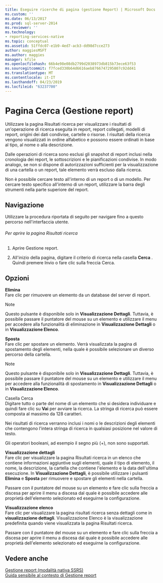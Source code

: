 ```yaml
---
title: Eseguire ricerche di pagina (gestione Report) | Microsoft Docs
ms.custom: ''
ms.date: 06/13/2017
ms.prod: sql-server-2014
ms.reviewer: ''
ms.technology:
- reporting-services-native
ms.topic: conceptual
ms.assetid: 51ffdc07-e1b9-4ed7-acb3-dd98d7cce273
author: maggiesMSFT
ms.author: maggies
manager: kfile
ms.openlocfilehash: 66b4e98e08db2799d2038973db815b73ece63f53
ms.sourcegitcommit: f7fced330b64d6616aeb8766747295807c92dd41
ms.translationtype: MT
ms.contentlocale: it-IT
ms.lasthandoff: 04/23/2019
ms.locfileid: "63237700"
---
```

# <a name="search-page-report-manager"></a>Pagina Cerca (Gestione report)
  Utilizzare la pagina Risultati ricerca per visualizzare i risultati di un'operazione di ricerca eseguita in report, report collegati, modelli di report, origini dei dati condivise, cartelle o risorse. I risultati della ricerca vengono visualizzati in ordine alfabetico e possono essere ordinati in base al tipo, al nome o alla descrizione.  
  
 Dalle operazioni di ricerca sono esclusi gli snapshot di report inclusi nella cronologia dei report, le sottoscrizioni e le pianificazioni condivise. In modo analogo, se non si dispone di autorizzazioni sufficienti per la visualizzazione di una cartella o un report, tale elemento verrà escluso dalla ricerca.  
  
 Non è possibile cercare testo all'interno di un report o di un modello. Per cercare testo specifico all'interno di un report, utilizzare la barra degli strumenti nella parte superiore del report.  
  
## <a name="navigation"></a>Navigazione  
 Utilizzare la procedura riportata di seguito per navigare fino a questo percorso nell'interfaccia utente.  
  
###### <a name="to-open-the-search-results-page"></a>Per aprire la pagina Risultati ricerca  
  
1.  Aprire Gestione report.  
  
2.  All'inizio della pagina, digitare il criterio di ricerca nella casella **Cerca** . Quindi premere Invio o fare clic sulla freccia Cerca.  
  
## <a name="options"></a>Opzioni  
 **Elimina**  
 Fare clic per rimuovere un elemento da un database del server di report.  
  
> [!NOTE]  
>  Questo pulsante è disponibile solo in **Visualizzazione Dettagli**. Tuttavia, è possibile passare il puntatore del mouse su un elemento e utilizzare il menu per accedere alla funzionalità di eliminazione in **Visualizzazione Dettagli** o in **Visualizzazione Elenco**.  
  
 **Sposta**  
 Fare clic per spostare un elemento. Verrà visualizzata la pagina di spostamento degli elementi, nella quale è possibile selezionare un diverso percorso della cartella.  
  
> [!NOTE]  
>  Questo pulsante è disponibile solo in **Visualizzazione Dettagli**. Tuttavia, è possibile passare il puntatore del mouse su un elemento e utilizzare il menu per accedere alla funzionalità di spostamento in **Visualizzazione Dettagli** o in **Visualizzazione Elenco**.  
  
 Casella Cerca  
 Digitare tutto o parte del nome di un elemento che si desidera individuare e quindi fare clic su **Vai** per avviare la ricerca. La stringa di ricerca può essere composta al massimo da 128 caratteri.  
  
 Nei risultati di ricerca verranno inclusi i nomi o le descrizioni degli elementi che contengono l'intera stringa di ricerca in qualsiasi posizione nel valore di testo.  
  
 Gli operatori booleani, ad esempio il segno più (+), non sono supportati.  
  
 **Visualizzazione dettagli**  
 Fare clic per visualizzare la pagina Risultati ricerca in un elenco che contiene informazioni aggiuntive sugli elementi, quale il tipo di elemento, il nome, la descrizione, la cartella che contiene l'elemento e la data dell'ultima esecuzione. In **Visualizzazione Dettagli**, è possibile utilizzare i pulsanti **Elimina** e **Sposta** per rimuovere e spostare gli elementi nella cartella.  
  
 Passare con il puntatore del mouse su un elemento e fare clic sulla freccia a discesa per aprire il menu a discesa dal quale è possibile accedere alle proprietà dell'elemento selezionato ed eseguirne la configurazione.  
  
 **Visualizzazione elenco**  
 Fare clic per visualizzare la pagina risultati ricerca senza dettagli come in **visualizzazione dettagli**. Visualizzazione Elenco è la visualizzazione predefinita quando viene visualizzata la pagina Risultati ricerca.  
  
 Passare con il puntatore del mouse su un elemento e fare clic sulla freccia a discesa per aprire il menu a discesa dal quale è possibile accedere alle proprietà dell'elemento selezionato ed eseguirne la configurazione.  
  
## <a name="see-also"></a>Vedere anche  
 [Gestione report &#40;modalità nativa SSRS&#41;](../../2014/reporting-services/report-manager-ssrs-native-mode.md)   
 [Guida sensibile al contesto di Gestione report](../../2014/reporting-services/report-manager-f1-help.md)  
  
  
